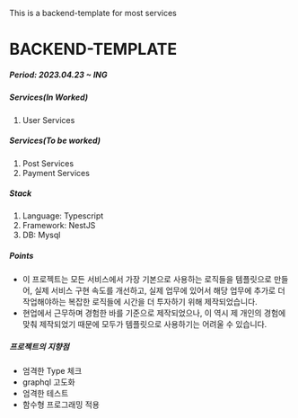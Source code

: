This is a backend-template for most services

# BACKEND-TEMPLATE
##### Period: 2023.04.23 ~ ING
##### Services(In Worked)
1. User Services

##### Services(To be worked)
1. Post Services
2. Payment Services

##### Stack
1. Language: Typescript
2. Framework: NestJS
3. DB: Mysql

##### Points
* 이 프로젝트는 모든 서비스에서 가장 기본으로 사용하는 로직들을 템플릿으로 만들어, 실제 서비스 구현 속도를 개선하고, 실제 업무에 있어서 해당 업무에 추가로 더 작업해야하는 복잡한 로직들에 시간을 더 투자하기 위해 제작되었습니다.
* 현업에서 근무하며 경험한 바를 기준으로 제작되었으나, 이 역시 제 개인의 경험에 맞춰 제작되었기 때문에 모두가 템플릿으로 사용하기는 어려울 수 있습니다.

##### 프로젝트의 지향점
* 엄격한 Type 체크
* graphql 고도화
* 엄격한 테스트
* 함수형 프로그래밍 적용